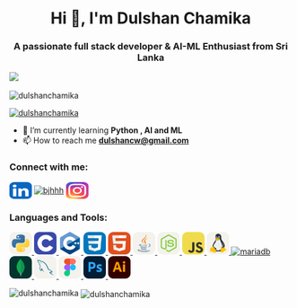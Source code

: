 <h1 align="center">Hi 👋, I'm Dulshan Chamika</h1>

<h3 align="center">A passionate full stack developer & AI-ML Enthusiast from Sri Lanka</h3>

![](https://github.com/halfrost/halfrost/blob/master/icons/header_.png)

<p align="left"> <img src="https://komarev.com/ghpvc/?username=dulshanchamika&label=Profile%20views&color=0e75b6&style=flat" alt="dulshanchamika" /> </p>

<p align="left"> <a href="https://github.com/ryo-ma/github-profile-trophy"><img src="https://github-profile-trophy.vercel.app/?username=dulshanchamika" alt="dulshanchamika" /></a> </p>

- 🌱 I’m currently learning **Python , AI and ML**
- 📫 How to reach me **dulshancw@gmail.com**

<h3 align="left">Connect with me:</h3>
<p align="left">
<a href="https://linkedin.com/in/dulshanchamika" target="blank"><img align="center" src="https://raw.githubusercontent.com/dulshanchamika/dulshanchamika/4f9153bd5aca486161089bcbb298a27cf4c9ed01/icons/LinkedIn.svg" alt="jjhj" height="30" width="40" /></a>
<a href="https://fb.com/dulshanchamika2" target="blank"><img align="center" src="https://raw.githubusercontent.com/rahuldkjain/github-profile-readme-generator/master/src/images/icons/Social/facebook.svg" alt="bjhhh" height="30" width="40" /></a>
<a href="https://instagram.com/dulshan__chamika" target="blank"><img align="center" src="https://raw.githubusercontent.com/dulshanchamika/dulshanchamika/4f9153bd5aca486161089bcbb298a27cf4c9ed01/icons/Instagram.svg" alt="jvjh" height="30" width="40" /></a>
</p>

<h3 align="left">Languages and Tools:</h3>
<p align="left"> 
<a href="https://www.python.org" target="_blank" rel="noreferrer"> <img src="https://raw.githubusercontent.com/dulshanchamika/dulshanchamika/dc685cf5f3a3e286254702e2b69a575e77187245/icons/Python-Light.svg" alt="python" width="40" height="40"/> </a>
<a href="https://www.cprogramming.com/" target="_blank" rel="noreferrer"> <img src="https://raw.githubusercontent.com/dulshanchamika/dulshanchamika/e13372a5348d1e4e98e972bbc07b6d1dfa71954e/icons/C.svg" alt="c" width="40" height="40"/> </a>
<a href="https://www.w3schools.com/cpp/" target="_blank" rel="noreferrer"> <img src="https://raw.githubusercontent.com/devicons/devicon/master/icons/cplusplus/cplusplus-original.svg" alt="cplusplus" width="40" height="40"/> </a>
<a href="https://www.w3schools.com/css/" target="_blank" rel="noreferrer"> <img src="https://raw.githubusercontent.com/dulshanchamika/dulshanchamika/4f9153bd5aca486161089bcbb298a27cf4c9ed01/icons/CSS.svg" alt="css3" width="40" height="40"/> </a>
<a href="https://www.w3.org/html/" target="_blank" rel="noreferrer"> <img src="https://raw.githubusercontent.com/dulshanchamika/dulshanchamika/4f9153bd5aca486161089bcbb298a27cf4c9ed01/icons/HTML.svg" alt="html5" width="40" height="40"/> </a>
<a href="https://www.java.com" target="_blank" rel="noreferrer"> <img src="https://raw.githubusercontent.com/dulshanchamika/dulshanchamika/4f9153bd5aca486161089bcbb298a27cf4c9ed01/icons/Java-Light.svg" alt="java" width="40" height="40"/> </a>
<a href="https://nodejs.org" target="_blank" rel="noreferrer"> <img src="https://raw.githubusercontent.com/dulshanchamika/dulshanchamika/dc685cf5f3a3e286254702e2b69a575e77187245/icons/NodeJS-Light.svg" alt="nodejs" width="40" height="40"/> </a>
<a href="https://developer.mozilla.org/en-US/docs/Web/JavaScript" target="_blank" rel="noreferrer"> <img src="https://raw.githubusercontent.com/dulshanchamika/dulshanchamika/dc685cf5f3a3e286254702e2b69a575e77187245/icons/JavaScript.svg" alt="javascript" width="40" height="40"/> </a>
<a href="https://www.linux.org/" target="_blank" rel="noreferrer"> <img src="https://raw.githubusercontent.com/dulshanchamika/dulshanchamika/dc685cf5f3a3e286254702e2b69a575e77187245/icons/Linux-Light.svg" alt="linux" width="40" height="40"/> </a>
<a href="https://mariadb.org/" target="_blank" rel="noreferrer"> <img src="https://www.vectorlogo.zone/logos/mariadb/mariadb-icon.svg" alt="mariadb" width="40" height="40"/> </a>
<a href="https://www.mongodb.com/" target="_blank" rel="noreferrer"> <img src="https://raw.githubusercontent.com/dulshanchamika/dulshanchamika/dc685cf5f3a3e286254702e2b69a575e77187245/icons/MongoDB.svg" alt="mongodb" width="40" height="40"/> </a>
<a href="https://www.mysql.com/" target="_blank" rel="noreferrer"> <img src="https://raw.githubusercontent.com/dulshanchamika/dulshanchamika/dc685cf5f3a3e286254702e2b69a575e77187245/icons/MySQL-Light.svg" alt="mysql" width="40" height="40"/> </a>
<a href="https://www.figma.com/" target="_blank" rel="noreferrer"> <img src="https://raw.githubusercontent.com/dulshanchamika/dulshanchamika/4f9153bd5aca486161089bcbb298a27cf4c9ed01/icons/Figma-Light.svg" alt="figma" width="40" height="40"/> </a>
<a href="https://www.photoshop.com/en" target="_blank" rel="noreferrer"> <img src="https://raw.githubusercontent.com/dulshanchamika/dulshanchamika/dc685cf5f3a3e286254702e2b69a575e77187245/icons/Photoshop.svg" alt="photoshop" width="40" height="40"/> </a>
<a href="https://www.adobe.com/in/products/illustrator.html" target="_blank" rel="noreferrer"> <img src="https://raw.githubusercontent.com/dulshanchamika/dulshanchamika/4f9153bd5aca486161089bcbb298a27cf4c9ed01/icons/Illustrator.svg" alt="illustrator" width="40" height="40"/> </a> 
</p>

<p><img align="left" src="https://github-readme-stats.vercel.app/api/top-langs?username=dulshanchamika&show_icons=true&locale=en&layout=compact" alt="dulshanchamika" /></p>

<p>&nbsp;<img align="center" src="https://github-readme-stats.vercel.app/api?username=dulshanchamika&show_icons=true&locale=en" alt="dulshanchamika" /></p>

